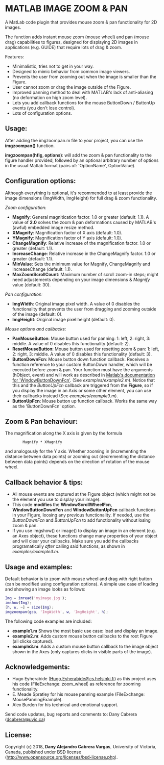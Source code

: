 # MATLAB IMAGE ZOOM & PAN
A MatLab code plugin that provides mouse zoom &amp; pan functionality for 2D images.

The function adds instant mouse zoom (mouse wheel) and pan (mouse drag) capabilities to figures,
designed for displaying 2D images in applications (e.g. GUIDE) that require lots of drag & zoom.

Features:
* Minimalistic, tries not to get in your way.
* Designed to mimic behavior from common image viewers.
* Prevents the user from zooming out when the image is smaller than the Figure.
* User cannot zoom or drag the image outside of the Figure.
* Improved panning method to deal with MATLAB's lack of anti-aliasing (no deformation on high zoom level).
* Lets you add callback functions for the mouse ButtonDown / ButtonUp events (you don't lose control).
* Lots of configuration options.

## Usage:

After adding the imgzoompan.m file to your project, you can use the **imgzoompan()** function.

**imgzoompan(hfig, options)**: will add the zoom & pan functionality to the figure
handler provided, followed by an optional arbitrary number of options in the usual Matlab
format (pairs of: 'OptionName', OptionValue).

## Configuration options:

Although everything is optional, it's recommended to at least provide the image dimensions
(ImgWidth, ImgHeight) for full drag & zoom functionality.

*Zoom configuration:*
 * **Magnify**: General magnitication factor. 1.0 or greater (default: 1.1). A value of **2.0** solves the
                zoom & pan deformations caused by MATLAB's (awful) embedded image resize method.
 * **XMagnify**: Magnification factor of X axis (default: 1.0).
 * **YMagnify**: Magnification factor of Y axis (default: 1.0).
 * **ChangeMagnify**: Relative increase of the magnification factor. 1.0 or greater (default: 1.1).
 * **IncreaseChange**: Relative increase in the ChangeMagnify factor. 1.0 or greater (default: 1.1).
 * **MinValue**: Sets the minimum value for Magnify, ChangeMagnify and IncreaseChange (default: 1.1).
 * **MaxZoomScrollCount**: Maximum number of scroll zoom-in steps; might need adjustements depending on your
                           image dimensions & _Magnify_ value (default: 30).

*Pan configuration:*
 * **ImgWidth**: Original image pixel width. A value of 0 disables the functionality that prevents the user
                 from dragging and zooming outside of the image (default: 0).
 * **ImgHeight**: Original image pixel height (default: 0).

*Mouse options and callbacks:*
 * **PanMouseButton**: Mouse button used for panning: 1: left, 2: right, 3: middle.
                       A value of 0 disables this functionality (default: 2).
 * **ResetMouseButton**: Mouse button used for resetting zoom & pan: 1: left, 2: right, 3: middle.
                         A value of 0 disables this functionality (default: 3).
 * **ButtonDownFcn**: Mouse button down function callback. Receives a function reference to your custom
                      ButtonDown handler, which will be executed before zoom & pan. Your function must have the arguments
                      (hObject, event) and will work as described in [Matlab's documentation for
                      'WindowButtonDownFcn'](https://www.mathworks.com/help/matlab/ref/matlab.ui.figure-properties.html#buiwuyk-1-WindowButtonDownFcn).
                      (See _examples/example2.m_). Notice that this and the _ButtonUpFcn_
					  callback are triggered from the **Figure**, so if you display the image in an Axis or
					  some other element, you can use their callbacks instead (See _examples/example3.m_).
 * **ButtonUpFcn**: Mouse button up function callback. Works the same way as the 'ButtonDownFcn' option.

## Zoom & Pan behaviour:

The magnification along the X axis is given by the formula

            Magnify * XMagnify

and analogously for the Y axis. Whether zooming in (incrementing the
distance between data points) or zooming out (decrementing the distance
between data points) depends on the direction of rotation of the mouse wheel.

## Callback behavior & tips:

* All mouse events are captured at the Figure object (which might not be the
  element you use to display your image).
* This code **modifies** the **WindowScrollWheelFcn**, **WindowButtonDownFcn** and **WindowButtonUpFcn** callback functions
  in your Figure, loosing any previous functionality. If needed, use the _ButtonDownFcn_ and _ButtonUpFcn_ to add functionality
  without losing zoom & pan.
* If you use imgshow() or image() to display an image in an element (e.g. an Axes object), these
  functions change many properties of your object and will clear your callbacks. Make sure you
  add the callbacks programatically _after_ calling said functions, as shown in _examples/example3.m_.

## Usage and examples:

Default behavior is to zoom with mouse wheel and drag with right button (can be modified
using configuration options). A simple use case of loading and showing an image looks as follows:

```matlab
Img = imread('myimage.jpg');
imshow(Img);
[h, w, ~] = size(Img);
imgzoompan(gca, 'ImgWidth', w, 'ImgHeight', h);
```
The following code examples are included:

* **example1.m**  Shows the most basic use case: load and display an image.
* **example2.m**: Adds custom mouse button callbacks to the root Figure (all clicks captured).
* **example3.m**: Adds a custom mouse button callback to the image object shown in the Axes (only captures clicks in
                  visible parts of the image).

## Acknowledgements:

* Hugo Eyherabide (Hugo.Eyherabide@cs.helsinki.fi) as this project uses his code
   (FileExchange: zoom_wheel) as reference for zooming functionality.
* E. Meade Spratley for his mouse panning example (FileExchange: MousePanningExample).
* Alex Burden for his technical and emotional support.

Send code updates, bug reports and comments to: Dany Cabrera (dcabrera@uvic.ca)

## License:
Copyright (c) 2018, **Dany Alejandro Cabrera Vargas**, University of Victoria, Canada,
published under BSD license (http://www.opensource.org/licenses/bsd-license.php).
